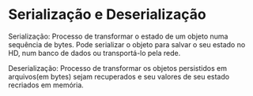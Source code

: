# Serialização e Deserialização

Serialização: Processo de transformar o estado de um objeto numa sequência de bytes. Pode serializar o
objeto para salvar o seu estado no HD, num banco de dados ou transportá-lo pela rede.

Deserialização: Processo de transformar os objetos persistidos em arquivos(em bytes) sejam recuperados
e seu valores de seu estado recriados em memória.